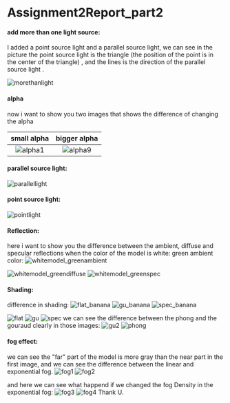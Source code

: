 # Assignment2Report_part2

#### add more than one light source:
I added a point source light and a parallel source light, we can see in the picture the point source light is the triangle (the position of the point is in the center of the triangle) , and the lines is the direction of the  parallel source light .   

![morethanlight](https://github.com/HaifaGraphicsCourses/computer-graphics-project/blob/main/images/morethanone.png)
#### alpha
now i want to show you two images that shows the difference of changing the alpha 

small alpha           |   bigger alpha 
:-------------------------:|:-------------------------:
![alpha1](https://github.com/HaifaGraphicsCourses/computer-graphics-project/blob/main/images/alpha1.png)  |  ![alpha9](https://github.com/HaifaGraphicsCourses/computer-graphics-project/blob/main/images/alpha9.png)

#### parallel source light:
![parallellight](https://github.com/HaifaGraphicsCourses/computer-graphics-project/blob/main/images/parallel%20light.png)

#### point source light:
![pointlight](https://github.com/HaifaGraphicsCourses/computer-graphics-project/blob/main/images/pointlight.png)


#### Reflection:
here i want to show you the difference between the ambient, diffuse and specular reflections when the color of the model is white:
green ambient color:
![whitemodel_greenambient](https://github.com/HaifaGraphicsCourses/computer-graphics-project/blob/main/images/whitemodel_greenambient.png)

![whitemodel_greendiffuse](https://github.com/HaifaGraphicsCourses/computer-graphics-project/blob/main/images/whitemodel_greendiffuse.png)
![whitemodel_greenspec](https://github.com/HaifaGraphicsCourses/computer-graphics-project/blob/main/images/whitemodel_greenspec.png)

#### Shading:
difference in shading:
![flat_banana](https://github.com/HaifaGraphicsCourses/computer-graphics-project/blob/main/images/flat_banana.png)
![gu_banana](https://github.com/HaifaGraphicsCourses/computer-graphics-project/blob/main/images/gu_banana.png)
![spec_banana](https://github.com/HaifaGraphicsCourses/computer-graphics-project/blob/main/images/spec_banana.png)

![flat](https://github.com/HaifaGraphicsCourses/computer-graphics-project/blob/main/images/flat.png)
![gu](https://github.com/HaifaGraphicsCourses/computer-graphics-project/blob/main/images/gu.png)
![spec](https://github.com/HaifaGraphicsCourses/computer-graphics-project/blob/main/images/spec.png)
we can see the difference between the phong and the gouraud clearly in those images:
![gu2](https://github.com/HaifaGraphicsCourses/computer-graphics-project/blob/main/images/gu2.png)
![phong](https://github.com/HaifaGraphicsCourses/computer-graphics-project/blob/main/images/pho2.png)


#### fog effect:
we can see the "far" part of the model is more gray than the near part in the first image, and we can see the difference between the linear and exponential fog.
![fog1](https://github.com/HaifaGraphicsCourses/computer-graphics-project/blob/main/images/fog1.png)
![fog2](https://github.com/HaifaGraphicsCourses/computer-graphics-project/blob/main/images/fog2.png)

and here we can see what happend if we changed the fog Density in the exponential fog: 
![fog3](https://github.com/HaifaGraphicsCourses/computer-graphics-project/blob/main/images/fog3.png)
![fog4](https://github.com/HaifaGraphicsCourses/computer-graphics-project/blob/main/images/fog4.png)
Thank U.